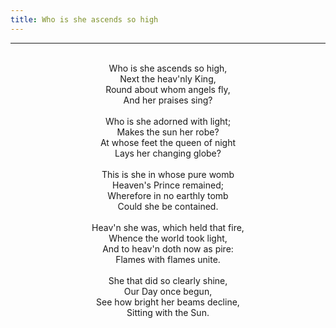 ```yaml
---
title: Who is she ascends so high
---
```


---
<center>
<br/>
Who is she ascends so high,<br/>
Next the heav'nly King,<br/>
Round about whom angels fly,<br/>
And her praises sing? <br/>
<br/>
Who is she adorned with light;<br/>
Makes the sun her robe?<br/>
At whose feet the queen of night<br/>
Lays her changing globe? <br/>
<br/>
This is she in whose pure womb<br/>
Heaven's Prince remained;<br/>
Wherefore in no earthly tomb<br/>
Could she be contained. <br/>
<br/>
Heav'n she was, which held that fire,<br/>
Whence the world took light,<br/>
And to heav'n doth now as pire:<br/>
Flames with flames unite. <br/>
<br/>
She that did so clearly shine,<br/>
Our Day once begun,<br/>
See how bright her beams decline,<br/>
Sitting with the Sun. <br/>

</center>